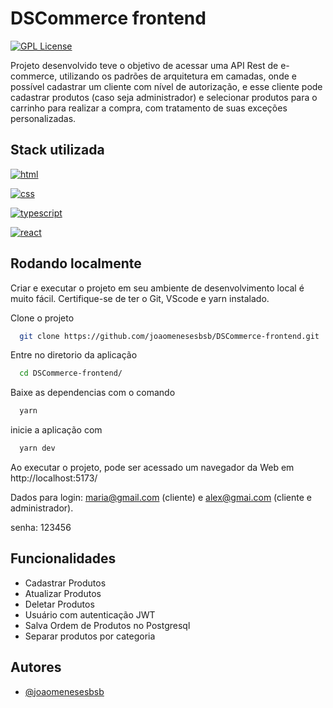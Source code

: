 
# DSCommerce frontend


[![GPL License](https://img.shields.io/badge/License-GPL-yellow.svg)](https://opensource.org/licenses/)

Projeto desenvolvido teve o objetivo de acessar uma API Rest de e-commerce, utilizando os padrões de arquitetura em camadas, onde e possível cadastrar um cliente com nível de autorização, e esse cliente pode cadastrar produtos (caso seja administrador) e selecionar produtos para o carrinho para realizar a compra, com tratamento de suas exceções personalizadas.


## Stack utilizada

[![html](https://img.shields.io/badge/HTML-239120?style=for-the-badge&logo=html5&logoColor=white)]()

[![css](https://img.shields.io/badge/CSS-239120?&style=for-the-badge&logo=css3&logoColor=white)]()

[![typescript](https://img.shields.io/badge/TypeScript-007ACC?style=for-the-badge&logo=typescript&logoColor=white)]()

[![react](https://img.shields.io/badge/React-20232A?style=for-the-badge&logo=react&logoColor=61DAFB)]()

## Rodando localmente

Criar e executar o projeto em seu ambiente de desenvolvimento local é muito fácil. Certifique-se de ter o Git, VScode e yarn instalado.


Clone o projeto

```bash
  git clone https://github.com/joaomenesesbsb/DSCommerce-frontend.git
```
Entre no diretorio da aplicação
```bash
  cd DSCommerce-frontend/
```
Baixe as dependencias com o comando
```bash
  yarn
```
inicie a aplicação com 
```bash
  yarn dev
```

Ao executar o projeto, pode ser acessado um navegador da Web em http://localhost:5173/

Dados para login: maria@gmail.com (cliente) e alex@gmai.com (cliente e administrador).

senha: 123456


## Funcionalidades

- Cadastrar Produtos
- Atualizar Produtos
- Deletar Produtos
- Usuário com autenticação JWT
- Salva Ordem de Produtos no Postgresql
- Separar produtos por categoria


## Autores

- [@joaomenesesbsb](https://github.com/joaomenesesbsb)

